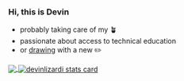 ### Hi, this is Devin

- probably taking care of my :potted_plant:
- passionate about access to technical education
- or [drawing](https://www.instagram.com/devin_lizard/) with a new :pencil2:

<a href="">
  <img align="center" src="https://github-readme-stats.vercel.app/api?username=devinlizardi&show_icons=false&&hide=stars&theme=nightowl&alt="devinlizardi stats card" /> 
</a>

<a href="">
  <img align="center" src="https://github-readme-stats.vercel.app/api/top-langs?username=devinlizardi&theme=nightowl&layout=compact" alt="devinlizardi stats card" />
</a>
